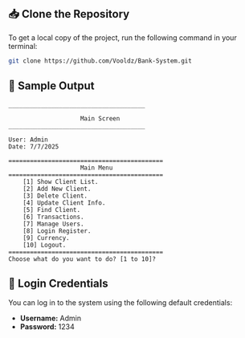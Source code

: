 ## 📥 Clone the Repository

To get a local copy of the project, run the following command in your terminal:

```bash
git clone https://github.com/Vooldz/Bank-System.git
```
## 🧪 Sample Output

```text
______________________________________

                    Main Screen
______________________________________

User: Admin
Date: 7/7/2025

===========================================
                    Main Menu
===========================================
    [1] Show Client List.
    [2] Add New Client.
    [3] Delete Client.
    [4] Update Client Info.
    [5] Find Client.
    [6] Transactions.
    [7] Manage Users.
    [8] Login Register.
    [9] Currency.
    [10] Logout.
===========================================
Choose what do you want to do? [1 to 10]?
```

## 🔐 Login Credentials

You can log in to the system using the following default credentials:

- **Username:** Admin  
- **Password:** 1234
